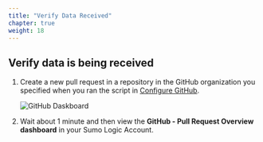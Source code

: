 ```yaml
---
title: "Verify Data Received"
chapter: true
weight: 18
---
```


## Verify data is being received

1. Create a new pull request in a repository in the GitHub organization you specified when you ran the script in [Configure GitHub](/035_github/35_github_configure.html).

    ![GitHub Daskboard](/images/github/github-pull-requests-dashboard.gif)

1. Wait about 1 minute and then view the **GitHub - Pull Request Overview dashboard** in your Sumo Logic Account.